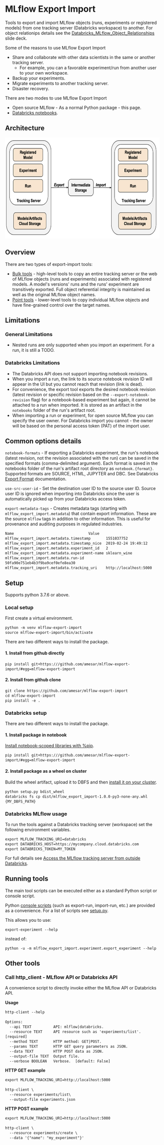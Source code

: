 # MLflow Export Import

Tools to export and import MLflow objects (runs, experiments or registered models) from one tracking server (Databricks workspace) to another.
For object relationips details see the [Databricks_MLflow_Object_Relationships](https://github.com/amesar/mlflow-resources/blob/master/slides/Databricks_MLflow_Object_Relationships.pdf) slide deck.

Some of the reasons to use MLflow Export Import
  * Share and collaborate with other data scientists in the same or another tracking server.
    * For example, you can a favorable experiment/run from another user to your own workspace.
  * Backup your experiments.
  * Migrate experiments to another tracking server.
  * Disaster recovery.

There are two modes to use MLflow Export Import
* Open source MLflow - As a normal Python package - this page.
* [Databricks notebooks](databricks_notebooks/README.md).
## Architecture

<img src="architecture.png" height="330" />

## Overview

There are two types of export-import tools:

* [Bulk tools](README_bulk.md) - high-level tools to copy an entire tracking server or the web of MLflow objects (runs and experiments) associated with registered models. 
A model's versions' runs and the runs' experiment are  transitively exported. 
Full object referential integrity is maintained as well as the original MLflow object names.
* [Point tools](README_point.md) - lower-level tools to copy individual MLflow objects and have fine-grained control over the target names.

## Limitations

### General Limitations

* Nested runs are only supported when you import an experiment. For a run, it is still a TODO.

### Databricks Limitations

* The Databricks API does not support importing notebook revisions.
* When you import a run, the link to its source notebook revision ID will appear in the UI but you cannot reach that revision (link is dead).
* For convenience, the export tool exports the desired notebook revision (latest revision or specific revision based on the `--export-notebook-revision` flag) for a notebook-based experiment but again, it cannot be attached to a run when imported. It is stored as an artifact in the `notebooks` folder of the run's artifact root.
* When importing a run or experiment, for open source MLflow you can specify the user owner. For Databricks import you cannot - the owner will be based on the personal access token (PAT) of the import user.

## Common options details 

`notebook-formats` - If exporting a Databricks experiment, the run's notebook (latest revision, not the revision associated with the run) can be saved in the specified formats (comma-delimited argument). Each format is saved in the notebooks folder of the run's artifact root directory as `notebook.{format}`. Supported formats are  SOURCE, HTML, JUPYTER and DBC. See Databricks [Export Format](https://docs.databricks.com/dev-tools/api/latest/workspace.html#notebookexportformat) documentation.

`use-src-user-id` -  Set the destination user ID to the source user ID. Source user ID is ignored when importing into Databricks since the user is automatically picked up from your Databricks access token.

`export-metadata-tags` - Creates metadata tags (starting with `mlflow_export_import.metadata`) that contain export information. These are the source `mlflow` tags in addition to other information. This is useful for provenance and auditing purposes in regulated industries.

```
Name                                  Value
mlflow_export_import.metadata.timestamp       1551037752
mlflow_export_import.metadata.timestamp_nice  2019-02-24 19:49:12
mlflow_export_import.metadata.experiment_id   2
mlflow_export_import.metadata.experiment-name sklearn_wine
mlflow_export_import.metadata.run-id          50fa90e751eb4b3f9ba9cef0efe8ea30
mlflow_export_import.metadata.tracking_uri    http://localhost:5000
```

## Setup

Supports python 3.7.6 or above.


### Local setup

First create a virtual environment.
```
python -m venv mlflow-export-import
source mlflow-export-import/bin/activate
```

There are two different ways to install the package.

#### 1. Install from github directly

```
pip install git+https:///github.com/amesar/mlflow-export-import/#egg=mlflow-export-import
```

#### 2. Install from github clone
```
git clone https://github.com/amesar/mlflow-export-import
cd mlflow-export-import
pip install -e .
```

### Databricks setup

There are two different ways to install the package.

#### 1. Install package in notebook

[Install notebook-scoped libraries with %pip](https://docs.databricks.com/libraries/notebooks-python-libraries.html#install-notebook-scoped-libraries-with-pip).


```
pip install git+https:///github.com/amesar/mlflow-export-import/#egg=mlflow-export-import
```

#### 2. Install package as a wheel on cluster

Build the wheel artifact, upload it to DBFS and then [install it on your cluster](https://docs.databricks.com/libraries/cluster-libraries.html).

```
python setup.py bdist_wheel
databricks fs cp dist/mlflow_export_import-1.0.0-py3-none-any.whl {MY_DBFS_PATH}
```

### Databricks MLflow usage

To run the tools against a Databricks tracking server (workspace) set the following environment variables.
```
export MLFLOW_TRACKING_URI=databricks
export DATABRICKS_HOST=https://mycompany.cloud.databricks.com
export DATABRICKS_TOKEN=MY_TOKEN
```
For full details see [Access the MLflow tracking server from outside Databricks](https://docs.databricks.com/applications/mlflow/access-hosted-tracking-server.html).


## Running tools

The main tool scripts can be executed either as a standard Python script or console script.

Python [console scripts](https://python-packaging.readthedocs.io/en/latest/command-line-scripts.html#the-console-scripts-entry-point)  (such as export-run, import-run, etc.) are provided as a convenience. For a list of scripts see [setup.py](setup.py).

This allows you to use:
```
export-experiment --help
```
instead of:
```
python -u -m mlflow_export_import.experiment.export_experiment --help
```
## Other tools

### Call http_client - MLflow API or Databricks API

A convenience script to directly invoke either the MLflow API or Databricks API.

**Usage**
```
http-client --help

Options:
  --api TEXT          API: mlflow|databricks.
  --resource TEXT     API resource such as 'experiments/list'.  [required]
  --method TEXT       HTTP method: GET|POST.
  --params TEXT       HTTP GET query parameters as JSON.
  --data TEXT         HTTP POST data as JSON.
  --output-file TEXT  Output file.
  --verbose BOOLEAN   Verbose.  [default: False]
```

**HTTP GET example**
```
export MLFLOW_TRACKING_URI=http://localhost:5000

http-client \
  --resource experiments/list\
  --output-file experiments.json
```

**HTTP POST example**
```
export MLFLOW_TRACKING_URI=http://localhost:5000

http-client \
  --resource experiments/create \
  --data '{"name": "my_experiment"}'
```

